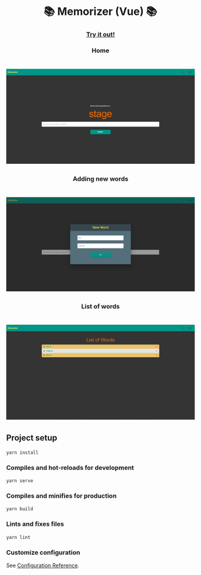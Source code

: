 <h1 align="center"> 
	📚 Memorizer (Vue) 📚
</h1>

<h3 align="center"> 
  <a href="https://memorizer-vue.vercel.app/" target="_blank">Try it out!</a>
</h3>

<h3 align="center"> 
	Home
</h3>

<h1 align="center">
  <img alt="Home" src="https://github.com/deyvidholz/memorizer-vue/blob/master/screenshots/home.png?raw=true" />
</h1>

<h3 align="center"> 
	Adding new words
</h3>

<h1 align="center">
  <img alt="Add new word" src="https://github.com/deyvidholz/memorizer-vue/blob/master/screenshots/add-word.png?raw=true" />
</h1>

<h3 align="center"> 
	List of words
</h3>

<h1 align="center">
  <img alt="List of words" src="https://github.com/deyvidholz/memorizer-vue/blob/master/screenshots/word-list.png?raw=true" />
</h1>

## Project setup

```
yarn install
```

### Compiles and hot-reloads for development

```
yarn serve
```

### Compiles and minifies for production

```
yarn build
```

### Lints and fixes files

```
yarn lint
```

### Customize configuration

See [Configuration Reference](https://cli.vuejs.org/config/).
